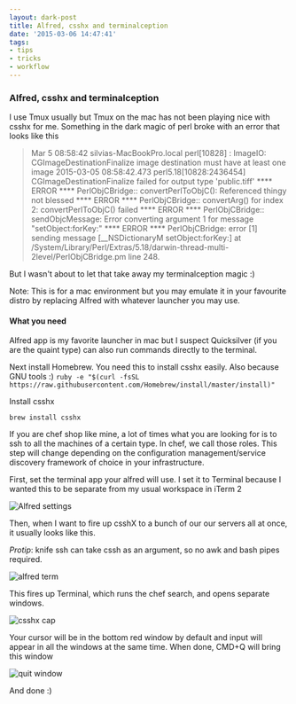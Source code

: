 ```yaml
---
layout: dark-post
title: Alfred, csshx and terminalception
date: '2015-03-06 14:47:41'
tags:
- tips
- tricks
- workflow
---
```


### Alfred, csshx and terminalception

I use Tmux usually but Tmux on the mac has not been playing nice with csshx for me. Something in the dark magic of perl broke with an error that looks like this

> Mar  5 08:58:42 silvias-MacBookPro.local perl[10828] <Error>: ImageIO: CGImageDestinationFinalize image destination must have at least one image
2015-03-05 08:58:42.473 perl5.18[10828:2436454] CGImageDestinationFinalize failed for output type 'public.tiff'
**** ERROR **** PerlObjCBridge:: convertPerlToObjC(): Referenced thingy not blessed
**** ERROR **** PerlObjCBridge:: convertArg() for index 2: convertPerlToObjC() failed
**** ERROR **** PerlObjCBridge:: sendObjcMessage: Error converting argument 1 for message "setObject:forKey:"
**** ERROR **** PerlObjCBridge: error [1] sending message [__NSDictionaryM setObject:forKey:] at /System/Library/Perl/Extras/5.18/darwin-thread-multi-2level/PerlObjCBridge.pm line 248.

But I wasn't about to let that take away my terminalception magic :) 

Note: This is for a mac environment but you may emulate it in your favourite distro by replacing Alfred with whatever launcher you may use.

#### What you need
Alfred app is my favorite launcher in mac but I suspect Quicksilver (if you are the quaint type) can also run commands directly to the terminal. 

Next install Homebrew. You need this to install csshx easily. Also because GNU tools :)
`ruby -e "$(curl -fsSL https://raw.githubusercontent.com/Homebrew/install/master/install)"`

Install csshx

`brew install csshx`

If you are chef shop like mine, a lot of times what you are looking for is to ssh to all the machines of a certain type. In chef, we call those roles. This step will change depending on the configuration management/service discovery framework of choice in your infrastructure. 

First, set the terminal app your alfred will use. I set it to Terminal because I wanted this to be separate from my usual workspace in iTerm 2

![Alfred settings](https://farm1.staticflickr.com/735/22396914786_e46c0ed4cd_b.jpg)

Then, when I want to fire up csshX to a bunch of our our servers all at once, it usually looks like this. 

_Protip_: knife ssh can take cssh as an argument, so no awk and bash pipes required.

![alfred term](https://farm6.staticflickr.com/5793/22433815321_7b1f1fced2_b.jpg)

This fires up Terminal, which runs the chef search, and opens separate windows. 

![csshx cap](https://farm6.staticflickr.com/5805/22422959375_891c2f313a_k.jpg)

Your cursor will be in the bottom red window by default and input will appear in all the windows at the same time. When done, CMD+Q will bring this window

![quit window](https://farm1.staticflickr.com/744/22422971645_735d9473b9_b.jpg)

And done :)